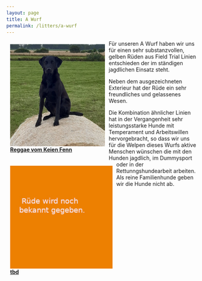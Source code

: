 ```yaml
---
layout: page
title: A Wurf
permalink: /litters/a-wurf
---
```

<div style="float:left; margin: 10px;">
  <img style="float:left;" src="/assets/litters/reggae-heu.jpeg" width="250">
  <p><strong><a href="/dogs/reggae.html"> Reggae vom Keien Fenn</a></strong></p>
</div>
<div style="float:left; margin: 10px;">
  <img src="/assets/litters/ruede-platzhalter.jpeg" width="270" style="float:left;">
  <p><strong><a href="#"> tbd</a></strong></p>
</div>

Für unseren A Wurf haben wir uns für einen sehr substanzvollen, gelben Rüden aus Field Trial Linien entschieden der im ständigen jagdlichen Einsatz steht.


Neben dem ausgezeichneten Exterieur hat der Rüde ein sehr freundliches und gelassenes Wesen. 

Die Kombination ähnlicher Linien hat in der Vergangenheit sehr leistungsstarke Hunde mit Temperament und Arbeitswillen hervorgebracht, so dass wir uns für die Welpen dieses Wurfs aktive Menschen wünschen die mit den Hunden jagdlich, im Dummysport oder in der Rettunngshundearbeit arbeiten. 
Als reine Familienhunde geben wir die Hunde nicht ab.
